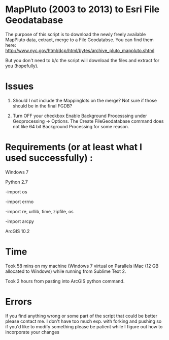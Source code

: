 MapPluto (2003 to 2013) to Esri File Geodatabase
================

The purpose of this script is to download the newly freely available MapPluto data, extract, merge to a File Geodatabse.
You can find them here: http://www.nyc.gov/html/dcp/html/bytes/archive_pluto_mappluto.shtml

But you don't need to b/c the script will download the files and extract for you (hopefully). 

Issues
======

1) Should I not include the Mappinglots on the merge? Not sure if those should be in the final FGDB? 

2) Turn OFF your checkbox Enable Background Processsing under Geoprocessing -> Options. The Create FileGeodatabase command does not like 64 bit Background Processing for some reason. 

Requirements (or at least what I used successfully) :
=============

Windows 7

Python 2.7

-import os

-import errno

-import re, urllib, time, zipfile, os

-import arcpy

ArcGIS 10.2

Time
====
Took 58 mins on my machine (Windows 7 virtual on Parallels iMac (12 GB allocated to Windows) while running from Sublime Text 2. 

Took 2 hours from pasting into ArcGIS python command. 

Errors
=======
If you find anything wrong or some part of the script that could be better please contact me. I don't have too much exp. with forking and pushing so if you'd like to modify something please be patient while I figure out how to incorporate your changes
